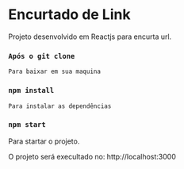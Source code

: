 # Encurtado de Link

Projeto desenvolvido em Reactjs para encurta url.


### `Após o git clone`
    Para baixar em sua maquina

### `npm install`
    Para instalar as dependências


### `npm start`
Para startar o projeto.

O projeto será execultado no:
http://localhost:3000

